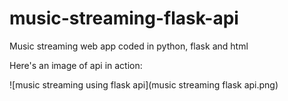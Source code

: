 # music-streaming-flask-api
Music streaming web app coded in python, flask and html

Here's an image of api in action:

![music streaming using flask api](music streaming flask api.png)
